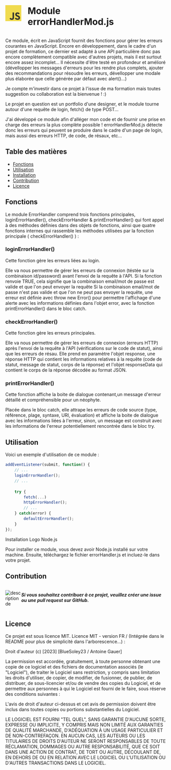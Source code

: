 <div style="display: flex; align-items: center;">
    <img src="https://raw.githubusercontent.com/voodootikigod/logo.js/master/js.png" alt="icône JavaScript" style="width: 50px; height: 50px;">
    <h1 style="margin-left: 20px; padding-right: 120px;">  Module errorHandlerMod.js</h1>
</div>

Ce module, écrit en JavaScript fournit des fonctions pour gérer les erreurs courantes en JavaScript. Encore en développement, dans le cadre d'un projet de formation, ce dernier est adapté à une API particulière donc pas encore complètement compatible avec d'autres projets, mais il est surtout encore assez incomplet...
Il nécessite d'être testé en profondeur et amélioré (dévellopper les messages d'erreurs pour les rendre plus complets, ajouter des recommandations pour résoudre les erreurs, dévellopper une modale plus élaborée que celle générée par défaut avec alert()...)

Je compte m'investir dans ce projet à l'issue de ma formation mais toutes suggestion ou collaboration est la bienvenue ! :)

Le projet en question est un portfolio d'une designer, et le module tourne autour d'une requête de login, fetch() de type POST...

J'ai développé ce module afin d'alléger mon code et de fournir une prise en charge des erreurs la plus complète possible ! errorHandlerMod.js détecte donc les erreurs qui peuvent se produire dans le cadre d'un page de login, mais aussi des erreurs HTTP, de code, de résaux, etc...

## Table des matières

- [Fonctions](#fonctions)
- [Utilisation](#utilisation)
- [Installation](#installation)
- [Contribution](#contribution)
- [Licence](#licence)

## Fonctions

Le module ErrorHandler comprend trois fonctions principales, loginErrorHandler(), checkErrorHandler & printErrorHandler() qui font appel à des méthodes définies dans des objets de fonctions, ainsi que quatre fonctions internes qui rassemble les méthodes utilisées par la fonction principale ( checkErrorHandler() ) :

### loginErrorHandler()

Cette fonction gère les erreurs liées au login.

Elle va nous permettre de gérer les erreurs de connexion (téstée sur la combinaison id/password) avant l'envoi de la requête à l'API. Si la fonction renvoie TRUE, cela signifie que la combinaison email/mot de passe est valide et que l'on peut envoyer la requête
Si la combinaison email/mot de passe n'est pas valide et que l'on ne peut pas envoyer la requête, une erreur est définie avec throw new Error() pour permettre l'affichage d'une alerte avec les informations définies dans l'objet error, avec la fonction printErrorHandler() dans le bloc catch.
<br>
### checkErrorHandler()

Cette fonction gère les erreurs principales.

Elle va nous permettre de gérer les erreurs de connexion (erreurs HTTP) après l'envoi de la requête à l'API (vérifications sur le code de statut), ainsi que les erreurs de résau. Elle prend en paramètre l'objet response, une réponse HTTP qui contient les informations relatives à la requête (code de statut, message de statut, corps de la réponse) et l'objet responseData qui contient le corps de la réponse décodée au format JSON.
<br>
### printErrorHandler()

Cette fonction affiche  la boite de dialogue contenant,un message d'erreur détaillé et compréhensible pour un néophyte. 

Placée dans le bloc catch, elle attrape les erreurs de code source (type, référence, plage, syntaxe, URI, évaluation) et affiche la boite de dialogue avec les informations liées à l'erreur, sinon, un message est construit avec les informations de l'erreur potentiellement rencontrée dans le bloc try.
<br>
## Utilisation

Voici un exemple d'utilisation de ce module :

```javascript
addEventListener(submit, function() {
    // ...
    loginErrorHandler();
    // ...

    try { 
        fetch(...)
        httpErrorHandler();
        // ...
    } catch(error) {
        defaultErrorHandler();
    }
});
```
Installation
Logo Node.js

Pour installer ce module, vous devez avoir Node.js installé sur votre machine. Ensuite, téléchargez le fichier errorHandler.js et incluez-le dans votre projet.

## Contribution

<div style="display: flex; align-items: center;">
    <img src="https://github.githubassets.com/images/modules/logos_page/GitHub-Mark.png" alt="description de l'image" style="width: 50px; height: 50px;">
    <h5>Si vous souhaitez contribuer à ce projet, veuillez créer une issue ou une pull request sur GitHub.</h5>
</div>


## Licence

Ce projet est sous licence MIT.
Licence MIT - version FR / (Intégrée dans le README pour plus de simplicité dans l'arborescence...) :

Droit d'auteur (c) [2023] [BlueSoley23 / Antoine Gauer]

La permission est accordée, gratuitement, à toute personne obtenant une copie
de ce logiciel et des fichiers de documentation associés (le "Logiciel"), de traiter
le Logiciel sans restriction, y compris sans limitation les droits
d'utiliser, de copier, de modifier, de fusionner, de publier, de distribuer, de sous-licencier et/ou de vendre
des copies du Logiciel, et de permettre aux personnes à qui le Logiciel est
fourni de le faire, sous réserve des conditions suivantes :

L'avis de droit d'auteur ci-dessus et cet avis de permission doivent être inclus dans toutes
copies ou portions substantielles du Logiciel.

LE LOGICIEL EST FOURNI "TEL QUEL", SANS GARANTIE D'AUCUNE SORTE, EXPRESSE OU
IMPLICITE, Y COMPRIS MAIS NON LIMITÉ AUX GARANTIES DE QUALITÉ MARCHANDE,
D'ADÉQUATION À UN USAGE PARTICULIER ET DE NON-CONTREFAÇON. EN AUCUN CAS, LES
AUTEURS OU LES TITULAIRES DE DROITS D'AUTEUR NE SERONT RESPONSABLES DE TOUTE RÉCLAMATION, DOMMAGES OU AUTRE
RESPONSABILITÉ, QUE CE SOIT DANS UNE ACTION DE CONTRAT, DE TORT OU AUTRE, DÉCOULANT DE,
EN DEHORS DE OU EN RELATION AVEC LE LOGICIEL OU L'UTILISATION OU D'AUTRES TRANSACTIONS DANS LE
LOGICIEL.
